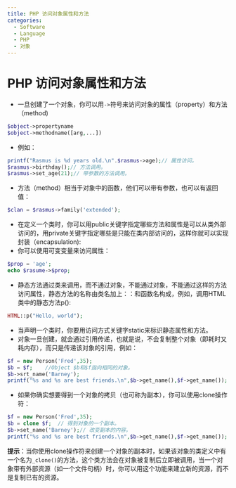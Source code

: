 ```yaml
---
title: PHP 访问对象属性和方法
categories:
  - Software
  - Language
  - PHP
  - 对象
---
```

# PHP 访问对象属性和方法

- 一旦创建了一个对象，你可以用`->`符号来访问对象的属性（property）和方法（method)

```php
$object->propertyname
$object->methodname([arg,...])
```

- 例如：

```php
printf("Rasmus is %d years old.\n".$rasmus->age);// 属性访问。
$rasmus->birthday();// 方法调用。
$rasmus->set_age(21);// 带参数的方法调用。
```

- 方法（method）相当于对象中的函数，他们可以带有参数，也可以有返回值：

```php
$clan = $rasmus->family('extended');
```

- 在定义一个类时，你可以用public关键字指定哪些方法和属性是可以从类外部访问的，用private关键字指定哪些是只能在类内部访问的，这样你就可以实现封装（encapsulation):
- 你可以使用可变变量来访问属性：

```php
$prop = 'age';
echo $rasume->$prop;
```

- 静态方法通过类来调用，而不通过对象，不能通过对象，不能通过这样的方法访问属性，静态方法的名称由类名加上：：和函数名构成，例如，调用HTML类中的静态方法p():

```php
HTML::p("Hello, world");
```

- 当声明一个类时，你要用访问方式关键字static来标识静态属性和方法。
- 对象一旦创建，就会通过引用传递，也就是说，不会复制整个对象（即耗时又耗内存），而只是传递该对象的引用，例如：

```php
$f = new Person('Fred',35);
$b = $f;	//Object $b和$f指向相同的对象。
$b->srt_name('Barney');
printf("%s and %s are best friends.\n",$b->get_name(),$f->get_name());	// 输出：Barney and Barney are best friends.
```

- 如果你确实想要得到一个对象的拷贝（也可称为副本），你可以使用clone操作符：

```php
$f = new Person('Fred',35);
$b = clone $f;	// 得到对象的一个副本。
$b->set_name('Barney');// 改变副本的内容。
printf("%s and %s are best friends.\n",$b->get_name(),$f->get_name());	// 输出：Fred and Barney are best friends.
```

**提示**：当你使用clone操作符来创建一个对象的副本时，如果该对象的类定义中有一个名为`_clone()`的方法，这个类方法会在对象被复制后立即被调用，当一个对象带有外部资源（如一个文件句柄）时，你可以用这个功能来建立新的资源，而不是复制已有的资源。